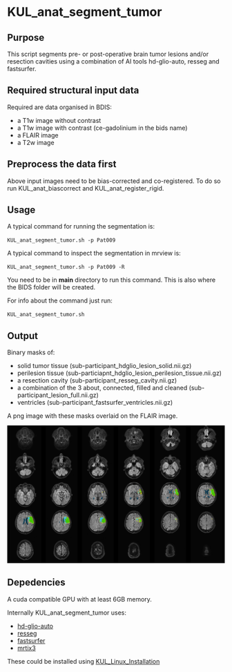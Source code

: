# KUL_anat_segment_tumor

## Purpose

This script segments pre- or post-operative brain tumor lesions and/or resection cavities using a combination of AI tools hd-glio-auto, resseg and fastsurfer.

## Required structural input data

Required are data organised in BDIS:
- a T1w image without contrast
- a T1w image with contrast (ce-gadolinium in the bids name)
- a FLAIR image
- a T2w image

## Preprocess the data first

Above input images need to be bias-corrected and co-registered.
To do so run KUL_anat_biascorrect and KUL_anat_register_rigid.


## Usage

A typical command for running the segmentation is:  

`KUL_anat_segment_tumor.sh -p Pat009`


A typical command to inspect the segmentation in mrview is:

`KUL_anat_segment_tumor.sh -p Pat009 -R`


You need to be in **main** directory to run this command. This is also where the BIDS folder will be created. 

For info about the command just run:

`KUL_anat_segment_tumor.sh`


## Output

Binary masks of:
- solid tumor tissue (sub-participant_hdglio_lesion_solid.nii.gz)
- perilesion tissue (sub-particiapnt_hdglio_lesion_perilesion_tissue.nii.gz)
- a resection cavity (sub-participant_resseg_cavity.nii.gz)
- a combination of the 3 about, connected, filled and cleaned (sub-participant_lesion_full.nii.gz)
- ventricles (sub-participant_fastsurfer_ventricles.nii.gz)

A png image with these masks overlaid on the FLAIR image. 

![Image](KUL_anat_segment_tumor.png)



## Depedencies

A cuda compatible GPU with at least 6GB memory.

Internally KUL_anat_segment_tumor uses:
- [hd-glio-auto](https://github.com/NeuroAI-HD/HD-GLIO-AUTO)
- [resseg](https://github.com/fepegar/resseg)
- [fastsurfer](https://github.com/Deep-MI/FastSurfer)
- [mrtix3](https://www.mrtrix.org/)


These could be installed using [KUL_Linux_Installation](https://github.com/treanus/KUL_Linux_Installation)
